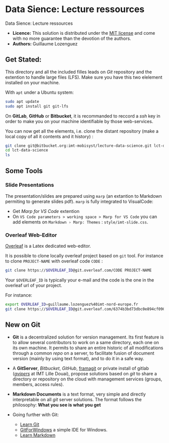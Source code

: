 # Data Sience: Lecture ressources

Data Sience: Lecture ressources

- **Licence:** This solution is distributed under the [MIT license](./LICENCE.md) and come with no more guarantee than the devotion of the authors.
- **Authors:** Guillaume Lozenguez

## Get Stated:

This directory and all the included filles leads on _Git_ repository and the extention to handle large files (LFS).
Make sure you have this two elelement installed on your machine.

With `apt` under a Ubuntu system:

```bash
sudo apt update
sudo apt install git git-lfs
```

On **GitLab**, **GitHub** or **Bitbucket**, it is recommanded to reccord a _ssh_ key in order to make you on your machine identifiable by those web-services.

You can now get all the elements, i.e. clone the distant repository (make a local copy of all it contents and it history) : 

```bash
git clone git@bitbucket.org:imt-mobisyst/lecture-data-science.git lct-data-science
cd lct-data-science
ls
```


## Some Tools

### Slide Presentations

The presentation/slides are prepared using `marp` (an extantion to Markdown permiting to generate slides pdf).
`marp` is fully integrated to VisualCode:

- Get *Marp for VS Code* extention
- On `VS Code parameters > working space > Marp for VS Code` you can add elements on `Markdown › Marp: Themes` : `style/imt-slide.css`.


### Overleaf Web-Editor

[Overleaf](https://www.overleaf.com) is a Latex dedicated web-editor.

It is possible to clone locally overleaf project based on `git` tool.
For instance to clone `PROJECT-NAME` with overleaf code `CODE` : 

```sh
git clone https://$OVERLEAF_ID@git.overleaf.com/CODE PROJECT-NAME
```

Your `$OVERLEAF_ID` is typically your e-mail and the code is the one in the overleaf url of your project.

For instance: 
```sh
export OVERLEAF_ID=guillaume.lozenguez%40imt-nord-europe.fr
git clone https://$OVERLEAF_ID@git.overleaf.com/6374b3bd73dbc0e894cf0901 my_wonderfull_project
```

## New on Git

- **Git** is a decentralized solution for version management. Its first feature is to allow several contributors to work on a same directory, each one on its own machine.
It permits to share an entire historic of all modifications through a common *repo* on a server, to facilitate fusion of document version (mainly by using text format), and to do it in a safe way.

- A **GitServer**, *Bitbucket*, *GitHub*, [framagit](https://framagit.org) or private install of gitlab (*[gvipers](gvipers.imt-lille-douai.fr)* at IMT Lille Douai), propose solutions based on *git* to share a directory or repository on the cloud with management services (groups, members, access rules).

- **Markdown Documents** is a text format, very simple and directly interpretable on all _git_ server solutions. The format follows the philosophy: **What you see is what you get**

- Going further with Git:
	* [Learn Git](https://try.github.io/)
	* [GitForWindows](https://gitforwindows.org/) a simple IDE for Windows.
	* [Learn Markdown](https://bitbucket.org/tutorials/markdowndemo)

